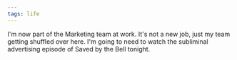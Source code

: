 ```yaml
---
tags: life
---
```


I'm now part of the Marketing team at work. It's not a new job, just my team getting shuffled over here. I'm going to need to watch the subliminal advertising episode of Saved by the Bell tonight.